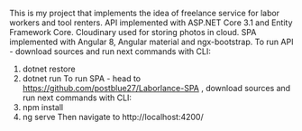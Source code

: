 This is my project that implements the idea of freelance service for labor workers and tool renters.
API implemented with ASP.NET Core 3.1 and Entity Framework Core. Cloudinary used for storing photos in cloud.
SPA implemented with Angular 8, Angular material and ngx-bootstrap.
To run API - download sources and run next commands with CLI:
1. dotnet restore
2. dotnet run
To run SPA - head to https://github.com/postblue27/Laborlance-SPA , download sources and run next commands with CLI:
1. npm install
2. ng serve
Then navigate to http://localhost:4200/
